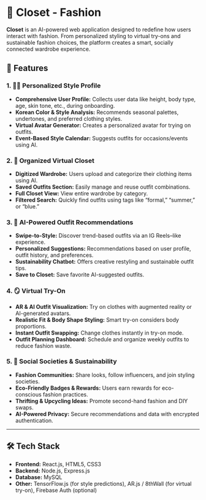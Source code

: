 # 👗 Closet - Fashion

**Closet** is an AI-powered web application designed to redefine how users interact with fashion. From personalized styling to virtual try-ons and sustainable fashion choices, the platform creates a smart, socially connected wardrobe experience.


## 📌 Features

### 1. 🧑‍🎨 Personalized Style Profile
- **Comprehensive User Profile:** Collects user data like height, body type, age, skin tone, etc., during onboarding.
- **Korean Color & Style Analysis:** Recommends seasonal palettes, undertones, and preferred clothing styles.
- **Virtual Avatar Generator:** Creates a personalized avatar for trying on outfits.
- **Event-Based Style Calendar:** Suggests outfits for occasions/events using AI.

### 2. 🧳 Organized Virtual Closet
- **Digitized Wardrobe:** Users upload and categorize their clothing items using AI.
- **Saved Outfits Section:** Easily manage and reuse outfit combinations.
- **Full Closet View:** View entire wardrobe by category.
- **Filtered Search:** Quickly find outfits using tags like “formal,” “summer,” or “blue.”

### 3. 🤖 AI-Powered Outfit Recommendations
- **Swipe-to-Style:** Discover trend-based outfits via an IG Reels–like experience.
- **Personalized Suggestions:** Recommendations based on user profile, outfit history, and preferences.
- **Sustainability Chatbot:** Offers creative restyling and sustainable outfit tips.
- **Save to Closet:** Save favorite AI-suggested outfits.

### 4. 🪞 Virtual Try-On
- **AR & AI Outfit Visualization:** Try on clothes with augmented reality or AI-generated avatars.
- **Realistic Fit & Body Shape Styling:** Smart try-on considers body proportions.
- **Instant Outfit Swapping:** Change clothes instantly in try-on mode.
- **Outfit Planning Dashboard:** Schedule and organize weekly outfits to reduce fashion waste.

### 5. 🌱 Social Societies & Sustainability
- **Fashion Communities:** Share looks, follow influencers, and join styling societies.
- **Eco-Friendly Badges & Rewards:** Users earn rewards for eco-conscious fashion practices.
- **Thrifting & Upcycling Ideas:** Promote second-hand fashion and DIY swaps.
- **AI-Powered Privacy:** Secure recommendations and data with encrypted authentication.

---

## 🛠️ Tech Stack

- **Frontend:** React.js, HTML5, CSS3
- **Backend:** Node.js, Express.js
- **Database:** MySQL
- **Other:** TensorFlow.js (for style predictions), AR.js / 8thWall (for virtual try-on), Firebase Auth (optional)
